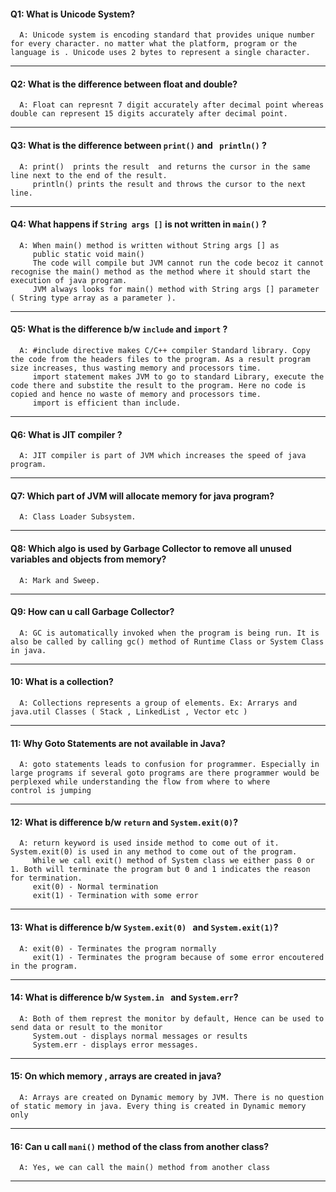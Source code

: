 #### Q1: What is Unicode System?
      A: Unicode system is encoding standard that provides unique number for every character. no matter what the platform, program or the language is . Unicode uses 2 bytes to represent a single character.
      
---

#### Q2: What is the difference between float and double?
      A: Float can represnt 7 digit accurately after decimal point whereas double can represent 15 digits accurately after decimal point.

---

#### Q3: What is the difference between ``` print() ``` and ``` println()``` ?
      A: print()  prints the result  and returns the cursor in the same line next to the end of the result.
         println() prints the result and throws the cursor to the next line.
---

#### Q4: What happens if ``` String args [] ``` is not written in ```main()``` ?
      A: When main() method is written without String args [] as 
         public static void main()
         The code will compile but JVM cannot run the code becoz it cannot recognise the main() method as the method where it should start the execution of java program.
         JVM always looks for main() method with String args [] parameter ( String type array as a parameter ).
         
---

#### Q5: What is the difference b/w ``` include ``` and  ``` import ``` ?
      A: #include directive makes C/C++ compiler Standard library. Copy the code from the headers files to the program. As a result program size increases, thus wasting memory and processors time.
         import statement makes JVM to go to standard Library, execute the code there and substite the result to the program. Here no code is copied and hence no waste of memory and processors time.
         import is efficient than include.
---

#### Q6: What is JIT compiler ?
      A: JIT compiler is part of JVM which increases the speed of java program.
---


#### Q7: Which part of JVM will allocate memory for java program?
      A: Class Loader Subsystem.
---


#### Q8: Which algo is used by Garbage Collector to remove all unused variables and objects from memory?
      A: Mark and Sweep.
---

#### Q9: How can u call Garbage Collector?
      A: GC is automatically invoked when the program is being run. It is also be called by calling gc() method of Runtime Class or System Class in java.
---

#### 10: What is a collection?
      A: Collections represents a group of elements. Ex: Arrarys and java.util Classes ( Stack , LinkedList , Vector etc ) 
---

#### 11: Why Goto Statements are not available in Java?
      A: goto statements leads to confusion for programmer. Especially in large programs if several goto programs are there programmer would be perplexed while understanding the flow from where to where          control is jumping
---

#### 12: What is difference b/w ``` return ``` and ``` System.exit(0) ```?
      A: return keyword is used inside method to come out of it. System.exit(0) is used in any method to come out of the program.
         While we call exit() method of System class we either pass 0 or 1. Both will terminate the program but 0 and 1 indicates the reason for termination.
         exit(0) - Normal termination 
         exit(1) - Termination with some error
---

#### 13: What is difference b/w ``` System.exit(0)  ``` and ``` System.exit(1) ```?
      A: exit(0) - Terminates the program normally
         exit(1) - Terminates the program because of some error encoutered in the program.
---

#### 14: What is difference b/w ``` System.in  ``` and ``` System.err ```?
      A: Both of them represt the monitor by default, Hence can be used to send data or result to the monitor
         System.out - displays normal messages or results 
         System.err - displays error messages.
---

#### 15: On which memory , arrays are created in java?
      A: Arrays are created on Dynamic memory by JVM. There is no question of static memory in java. Every thing is created in Dynamic memory only
---

#### 16: Can u call ```mani()``` method of the class from another class?
      A: Yes, we can call the main() method from another class
---

